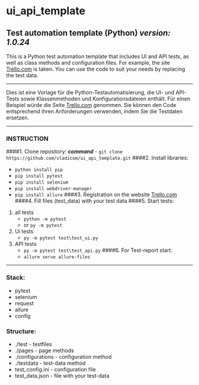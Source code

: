 # ui_api_template

## Test automation template (Python) ***version: 1.0.24***

This is a Python test automation template that includes UI and API tests, as well as class methods and configuration files. For example, the site [Trello.com](https://trello.com/) is taken. You can use the code to suit your needs by replacing the test data.

---

Dies ist eine Vorlage für die Python-Testautomatisierung, die UI- und API-Tests sowie Klassenmethoden und Konfigurationsdateien enthält. Für einen Beispiel würde die Seite [Trello.com](https://trello.com/) genommen. Sie können den Code entsprechend Ihren Anforderungen verwenden, indem Sie die Testdaten ersetzen.

---

### INSTRUCTION
####1. Clone repository: 
***command*** - `git clone https://github.com/vladicom/ui_api_template.git`
####2. Install libraries:
   - ``python install pip``
   - ``pip install pytest``
   - ``pip install selenium``
   - ``pip install webdriver-manager``
   - ``pip install allure``
####3. Registration on the website [Trello.com](https://trello.com/)
####4. Fill files (test_data) with your test data
####5. Start tests:
1. all tests
   - ``python -m pytest``
   - or ``py -m pytest``
2. Ui tests
   - ``py -m pytest test\test_ui.py``
3. API tests
   - ``py -m pytest test\test_api.py``
####6. For Test-report start:
   - ``allure serve allure-files``

---

### Stack:
- pytest
- selenium
- request
- allure
- config

### Structure:
- ./test - testfiles
- ./pages - page methods
- ./configurations - configuration method
- ./testdata - test-data method
- test_config.ini - configuration file
- test_data.json - file with your test-data
